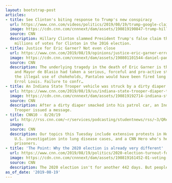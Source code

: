 ```yaml
---
layout: bootstrap-post
articles:
- title: See Clinton's biting response to Trump's new conspiracy
  url: https://www.cnn.com/videos/politics/2019/08/19/trump-google-claim-hillary-clinton-response-bolduan-ebof-vpx.cnn
  image: https://cdn.cnn.com/cnnnext/dam/assets/190819190847-trump-hillary-clinton-split-super-tease.jpg
  source: CNN
  description: Hillary Clinton slammed President Trump's false claim that Google manipulated
    millions of votes for Clinton in the 2016 election.
- title: Justice for Eric Garner? Not even close
  url: https://www.cnn.com/2019/08/19/opinions/justice-eric-garner-errol-louis/index.html
  image: https://cdn.cnn.com/cnnnext/dam/assets/190801101544-daniel-pantaleo-super-tease.jpg
  source: CNN
  description: The underlying tragedy in the death of Eric Garner is that if the NYPD
    and Mayor de Blasio had taken a serious, forceful and pro-active stance against
    the illegal use of chokeholds, Pantaleo would have been fired long ago, writes
    Errol Louis. Failure to confr…
- title: An Indiana State Trooper vehicle was struck by a dirty diaper
  url: https://www.cnn.com/2019/08/19/us/indiana-state-trooper-diaper-trnd/index.html
  image: https://cdn.cnn.com/cnnnext/dam/assets/190819192714-indiana-state-police-car-super-tease.jpg
  source: CNN
  description: After a dirty diaper smacked into his patrol car, an Indiana State
    Trooper issued a message.
- title: CNN10 - 8/20/19
  url: http://rss.cnn.com/~r/services/podcasting/studentnews/rss/~3/QReH3ORfSlE/ten-0820.cnn_2775392_ios_1240.mp4
  image: 
  source: CNN
  description: Our topics this Tuesday include extensive protests in Hong Kong, a
    U.S. investigation into lung disease cases, and a CNN Hero who's helping former
    prisoners.
- title: 'The Point: Why the 2020 election is already very different'
  url: https://www.cnn.com/2019/08/19/politics/2020-election-turnout-fox-news-poll/index.html
  image: https://cdn.cnn.com/cnnnext/dam/assets/190819161452-01-voting-booth-restricted-super-tease.jpg
  source: CNN
  description: The 2020 election isn't for another 442 days. But people are ready!
as_of_date: '2019-08-19'
---
```


